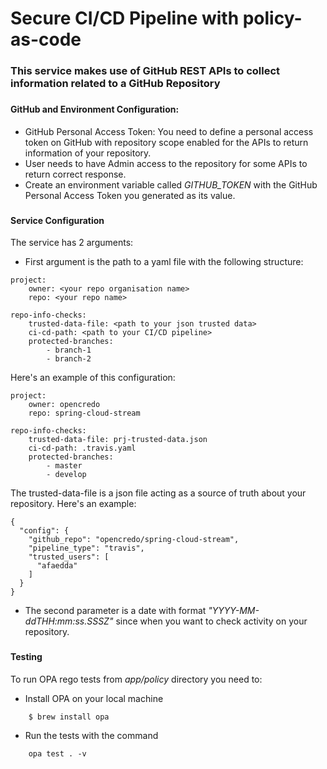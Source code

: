 # Secure CI/CD Pipeline with policy-as-code
### This service makes use of GitHub REST APIs to collect information related to a GitHub Repository   
###
#### GitHub and Environment Configuration:
- GitHub Personal Access Token: You need to define a personal access token on GitHub with repository scope enabled for the APIs to return information of your repository.
- User needs to have Admin access to the repository for some APIs to return correct response.
- Create an environment variable called *GITHUB_TOKEN* with the GitHub Personal Access Token you generated as its value.

###
#### Service Configuration
The service has 2 arguments:  
- First argument is the path to a yaml file with the following structure:  

````
project:
    owner: <your repo organisation name>
    repo: <your repo name>

repo-info-checks:
    trusted-data-file: <path to your json trusted data>
    ci-cd-path: <path to your CI/CD pipeline>
    protected-branches:
        - branch-1
        - branch-2
````

Here's an example of this configuration:
````
project:
    owner: opencredo
    repo: spring-cloud-stream

repo-info-checks:
    trusted-data-file: prj-trusted-data.json
    ci-cd-path: .travis.yaml
    protected-branches:
        - master
        - develop
````

The trusted-data-file is a json file acting as a source of truth about your repository. 
Here's an example: 

````
{
  "config": {
    "github_repo": "opencredo/spring-cloud-stream",
    "pipeline_type": "travis",
    "trusted_users": [
      "afaedda"
    ]
  }
}

````

- The second parameter is a date with format *"YYYY-MM-ddTHH:mm:ss.SSSZ"* since when you want to check activity on your repository.

###
#### Testing

To run OPA rego tests from *app/policy* directory you need to: 
- Install OPA on your local machine  
````
    $ brew install opa 
````
 - Run the tests with the command
````
    opa test . -v
````